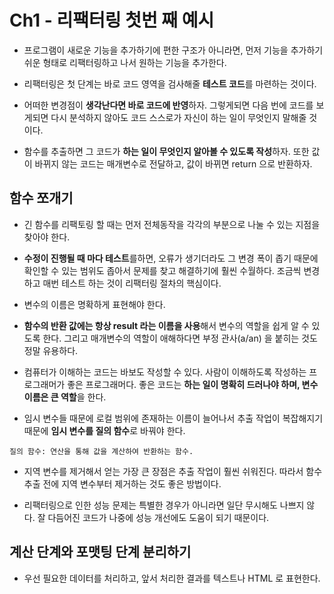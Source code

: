 # Ch1 - 리팩터링 첫번 째 예시
 
- 프로그램이 새로운 기능을 추가하기에 편한 구조가 아니라면, 먼저 기능을 추가하기 쉬운 형태로 리팩터링하고 나서 원하는 기능을 추가한다.

- 리팩터링은 첫 단계는 바로 코드 영역을 검사해줄 **테스트 코드**를 마련하는 것이다.

- 어떠한 변경점이 **생각난다면 바로 코드에 반영**하자. 그렇게되면 다음 번에 코드를 보게되면 다시 분석하지 않아도 코드 스스로가 자신이 하는 일이 무엇인지 말해줄 것이다.

- 함수를 추출하면 그 코드가 **하는 일이 무엇인지 알아볼 수 있도록 작성**하자. 또한
값이 바뀌지 않는 코드는 매개변수로 전달하고, 값이 바뀌면 return 으로 반환하자.

## 함수 쪼개기
- 긴 함수를 리팩토링 할 때는 먼저 전체동작을 각각의 부분으로 나눌 수 있는 지점을 찾아야 한다.

- **수정이 진행될 때 마다 테스트**를하면, 오류가 생기더라도 그 변경 폭이 좁기 때문에 확인할 수 있는 범위도 좁아서 문제를 찾고 해결하기에 훨씬 수월하다.
    조금씩 변경하고 매번 테스트 하는 것이 리팩터링 절차의 핵심이다.

- 변수의 이름은 명확하게 표현해야 한다.

- **함수의 반환 값에는 항상 result 라는 이름을 사용**해서 변수의 역할을 쉽게 알 수 있도록 한다. 그리고 매개변수의 역할이 애해하다면 부정 관사(a/an) 을 붙히는 것도 정말 유용하다.

- 컴퓨터가 이해하는 코드는 바보도 작성할 수 있다. 사람이 이해하도록 작성하는 프로그래머가 좋은 프로그래머다. 좋은 코드는 **하는 일이 명확히 드러나야 하며, 변수 이름은 큰 역할**을 한다.

- 임시 변수들 때문에 로컬 범위에 존재하는 이름이 늘어나서 추출 작업이 복잡해지기 때문에 **임시 변수를 질의 함수**로 바꿔야 한다. 

```
질의 함수: 연산을 통해 값을 계산하여 반환하는 함수.
```

- 지역 변수를 제거해서 얻는 가장 큰 장점은 추출 작업이 훨씬 쉬워진다. 따라서 함수 추출 전에 지역 변수부터 제거하는 것도 좋은 방법이다.

- 리팩터링으로 인한 성능 문제는 특별한 경우가 아니라면 일단 무시해도 나쁘지 않다. 잘 다듬어진 코드가 나중에 성능 개선에도 도움이 되기 때문이다.

## 계산 단계와 포맷팅 단계 분리하기
- 우선 필요한 데이터를 처리하고, 앞서 처리한 결과를 텍스트나 HTML 로 표현한다.

